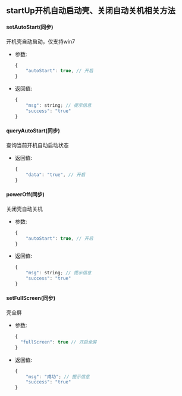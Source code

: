 ## startUp开机自动启动壳、关闭自动关机相关方法

#### setAutoStart(同步)
开机壳自动启动，仅支持win7
* 参数:
    ```js
    {
        "autoStart": true, // 开启
    }
    ```
* 返回值:
    ```js
    {
        "msg": string; // 提示信息
        "success": "true"
    }
    ```

#### queryAutoStart(同步)
查询当前开机自动启动状态
* 返回值:
    ```js
    {
        "data": "true", // 开启
    }
    ```

#### powerOff(同步)
关闭壳自动关机
* 参数:
    ```js
    {
        "autoStart": true, // 开启
    }
    ```
* 返回值:
    ```js
    {
        "msg": string; // 提示信息
        "success": "true"
    }
    ```

#### setFullScreen(同步)
壳全屏
* 参数:
  ```js
  {
    "fullScreen": true // 开启全屏
  }

* 返回值:
  ```js
  {
      "msg": "成功"; // 提示信息
      "success": "true"
  }
  ```